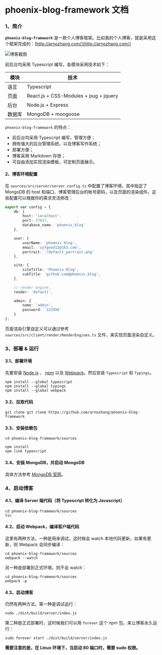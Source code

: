 # phoenix-blog-framework 文档

### 1、简介

**`phoenix-blog-framework`** 是一款个人博客框架。比如我的个人博客，就是采用这个框架完成的：[http://arnozhang.com/](http://arnozhang.com/)

![博客截图](https://github.com/arnozhang/phoenix-blog-framework/blob/master/docs/arnozhang-blog.png?raw=true)

前后台均采用 Typescript 编写。各模块采用技术如下：

|模块|技术|
|---|---|
|语言|Typescript|
|页面|React.js + CSS-Modules + pug + jquery|
|后台|Node.js + Express|
|数据库|MongoDB + mongoose|

`phoenix-blog-framework` 的特点：

- 前后台均采用 Typescript 编写，管理方便；
- 拥有强大的后台管理系统，以及博客写作系统；
- 部署方便；
- 博客采用 Markdown 存放；
- 可自由添加实现渲染模板，可定制页面展示。

#### 2、博客环境配置

在 `sources/src/server/server.config.ts` 中配置了博客环境，其中指定了 MongoDB 的 host 和端口、博客管理后台的帐号密码，以及页面的渲染组件。这些配置可以根据你的需求灵活修改：

```typescript
export var config = {
    db: {
        host: 'localhost',
        port: 27017,
        database_name: 'phoenix_blog'
    },

    user: {
        userName: 'phoenix blog',
        email: 'zyfgood12@163.com',
        portrait: '/default_portrait.png'
    },

    site: {
        siteTitle: 'Phoenix Blog',
        subTitle: 'github.com@phoenix_blog',
    },

	// render engine.
    render: 'default',

    admin: {
        name: 'admin',
        password: '123456'
    }
};
```

页面渲染引擎自定义可以通过参考 `sources/src/client/render/RenderEngines.ts` 文件，来实现页面渲染自定义。

### 3、部署 & 运行

#### 3.1、部署环境

先要安装 [Node.js](https://nodejs.org/en/) 、 [npm](https://www.npmjs.org/) 以及 [Webpack](https://www.npmjs.com/package/webpack)。然后安装 `Typescript` 和 `Typings`。

```
npm install --global typescript
npm install --global typings
npm install --global webpack
```

#### 3.2、拉取代码

```
git clone git clone https://github.com/arnozhang/phoenix-blog-framework
```

#### 3.3、安装依赖包

```
cd phoenix-blog-framework/sources

npm install
npm link typescript
```

#### 3.4、安装 MongoDB，并启动 MongoDB

具体方法参考 [MongoDB 官网](http://www.mongodb.org/)。

### 4、启动博客

#### 4.1、编译 Server 端代码（将 Typescript 转化为 Javascript）

```
cd phoenix-blog-framework/sources
tsc
```

#### 4.2、启动 Webpack，编译客户端代码

这里有两种方法，一种是用来调试，这时候会 watch 本地代码更新，如果有更新，则 Webpack 会同步编译：

```
cd phoenix-blog-framework/sources
webpack --watch
```

另一种是部署到正式环境，则不会 watch：

```
cd phoenix-blog-framework/sources
webpack -p
```

#### 4.3、启动博客

仍然有两种方法，第一种是调试运行：

```
node ./dist/build/server/index.js
```

第二种是正式部署时，这时候我们可以用 `forever` 这个 npm 包，来让博客永久运行：

```
sudo forever start ./dist/build/server/index.js
```

**需要注意的是，在 Linux 环境下，当启动 80 端口时，需要 sudo 权限。**
